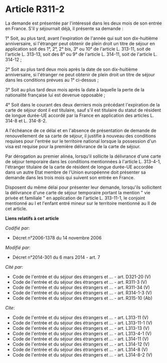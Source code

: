 # Article R311-2

La demande est présentée par l'intéressé dans les deux mois de son entrée en France. S'il y séjournait déjà, il présente sa
demande : 

1° Soit, au plus tard, avant l'expiration de l'année qui suit son dix-huitième anniversaire, si l'étranger peut obtenir de
plein droit un titre de séjour en application soit des 1°, 2°, 2° bis, 3° ou 10° de l'article L. 313-11, soit de l'article L.
313-13, soit des 8° ou 9° de l'article L. 314-11, soit de l'article L. 314-12 ; 

2° Soit au plus tard deux mois après la date de son dix-huitième anniversaire, si l'étranger ne peut obtenir de plein droit
un titre de séjour dans les conditions prévues au 1° ci-dessus ; 

3° Soit au plus tard deux mois après la date à laquelle la perte de la nationalité française lui est devenue opposable ; 

4° Soit dans le courant des deux derniers mois précédant l'expiration de la carte de séjour dont il est titulaire, sauf s'il
est titulaire du statut de résident de longue durée-UE accordé par la France en application des articles L. 314-8 et L.
314-8-2. 

A l'échéance de ce délai et en l'absence de présentation de demande de renouvellement de sa carte de séjour, il justifie à
nouveau des conditions requises pour l'entrée sur le territoire national lorsque la possession d'un visa est requise pour la
première délivrance de la carte de séjour. 

Par dérogation au premier alinéa, lorsqu'il sollicite la délivrance d'une carte de séjour temporaire dans les conditions
mentionnées à l'article L. 313-4-1, l'étranger titulaire de la carte de résident de longue durée-UE accordée dans un autre
Etat membre de l'Union européenne doit présenter sa demande dans les trois mois qui suivent son entrée en France. 

Disposent du même délai pour présenter leur demande, lorsqu'ils sollicitent la délivrance d'une carte de séjour temporaire
portant la mention " vie privée et familiale " en application de l'article L. 313-11-1, le conjoint mentionné au I et
l'enfant entré mineur sur le territoire mentionné au II de cet article.

**Liens relatifs à cet article**

_Codifié par_:

  - Décret n°2006-1378 du 14 novembre 2006

_Modifié par_:

  - Décret n°2014-301 du 6 mars 2014 - art. 7

_Cité par_:

  - Code de l'entrée et du séjour des étrangers et ... - art. D321-20 (V)
  - Code de l'entrée et du séjour des étrangers et ... - art. R311-3 (V)
  - Code de l'entrée et du séjour des étrangers et ... - art. R311-34 (V)
  - Code de l'entrée et du séjour des étrangers et ... - art. R314-1-3 (V)
  - Code de l'entrée et du séjour des étrangers et ... - art. R315-10 (Ab)

_Cite_:

  - Code de l'entrée et du séjour des étrangers et ... - art. L313-11 (V)
  - Code de l'entrée et du séjour des étrangers et ... - art. L313-11-1 (V)
  - Code de l'entrée et du séjour des étrangers et ... - art. L313-13 (V)
  - Code de l'entrée et du séjour des étrangers et ... - art. L313-4-1 (V)
  - Code de l'entrée et du séjour des étrangers et ... - art. L314-11 (V)
  - Code de l'entrée et du séjour des étrangers et ... - art. L314-12 (V)
  - Code de l'entrée et du séjour des étrangers et ... - art. L314-8 (V)
  - Code de l'entrée et du séjour des étrangers et ... - art. L314-8-2 (V)

